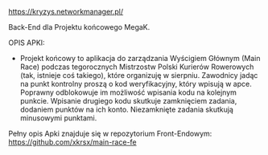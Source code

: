 https://kryzys.networkmanager.pl/

Back-End dla Projektu końcowego MegaK.

OPIS APKI:
* Projekt końcowy to aplikacja do zarządzania Wyścigiem Głównym (Main Race) podczas tegorocznych Mistrzostw Polski Kurierów Rowerowych (tak, istnieje coś takiego), które organizuję w sierpniu. Zawodnicy jadąc na punkt kontrolny proszą o kod weryfikacyjny, który wpisują w apce. Poprawny odblokowuje im możliwość wpisania kodu na kolejnym punkcie. Wpisanie drugiego kodu skutkuje zamknięciem zadania, dodaniem punktów na ich konto. Niezamknięte zadania skutkują minusowymi punktami.

Pełny opis Apki znajduje się w repozytorium Front-Endowym: https://github.com/xkrsx/main-race-fe
